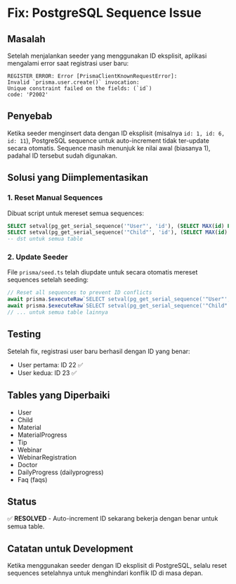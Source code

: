 # Fix: PostgreSQL Sequence Issue

## Masalah
Setelah menjalankan seeder yang menggunakan ID eksplisit, aplikasi mengalami error saat registrasi user baru:

```
REGISTER ERROR: Error [PrismaClientKnownRequestError]: 
Invalid `prisma.user.create()` invocation:
Unique constraint failed on the fields: (`id`)
code: 'P2002'
```

## Penyebab
Ketika seeder menginsert data dengan ID eksplisit (misalnya `id: 1, id: 6, id: 11`), PostgreSQL sequence untuk auto-increment tidak ter-update secara otomatis. Sequence masih menunjuk ke nilai awal (biasanya 1), padahal ID tersebut sudah digunakan.

## Solusi yang Diimplementasikan

### 1. Reset Manual Sequences
Dibuat script untuk mereset semua sequences:

```sql
SELECT setval(pg_get_serial_sequence('"User"', 'id'), (SELECT MAX(id) FROM "User"));
SELECT setval(pg_get_serial_sequence('"Child"', 'id'), (SELECT MAX(id) FROM "Child"));
-- dst untuk semua table
```

### 2. Update Seeder
File `prisma/seed.ts` telah diupdate untuk secara otomatis mereset sequences setelah seeding:

```typescript
// Reset all sequences to prevent ID conflicts
await prisma.$executeRaw`SELECT setval(pg_get_serial_sequence('"User"', 'id'), (SELECT MAX(id) FROM "User"));`;
await prisma.$executeRaw`SELECT setval(pg_get_serial_sequence('"Child"', 'id'), (SELECT MAX(id) FROM "Child"));`;
// ... untuk semua table lainnya
```

## Testing
Setelah fix, registrasi user baru berhasil dengan ID yang benar:
- User pertama: ID 22 ✅
- User kedua: ID 23 ✅

## Tables yang Diperbaiki
- User
- Child  
- Material
- MaterialProgress
- Tip
- Webinar
- WebinarRegistration
- Doctor
- DailyProgress (dailyprogress)
- Faq (faqs)

## Status
✅ **RESOLVED** - Auto-increment ID sekarang bekerja dengan benar untuk semua table.

## Catatan untuk Development
Ketika menggunakan seeder dengan ID eksplisit di PostgreSQL, selalu reset sequences setelahnya untuk menghindari konflik ID di masa depan.
